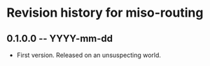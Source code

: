 # Revision history for miso-routing

## 0.1.0.0 -- YYYY-mm-dd

* First version. Released on an unsuspecting world.
